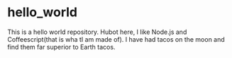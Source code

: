 # hello_world
This is a hello world repository.
Hubot here, I like Node.js and Coffeescript(that is wha tI am made of).
I have had tacos on the moon and find them far superior to Earth tacos.
